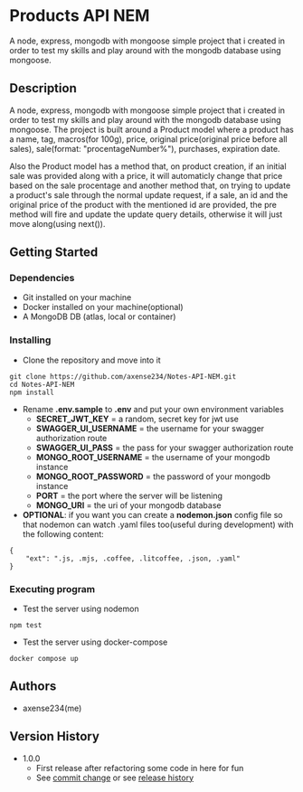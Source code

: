# **Products API NEM**

A node, express, mongodb with mongoose simple project that i created in order to test my skills and play around with the mongodb database using mongoose.

## **Description**

A node, express, mongodb with mongoose simple project that i created in order to test my skills and play around with the mongodb database using mongoose.
The project is built around a Product model where a product has a name, tag, macros(for 100g), price, original price(original price before all sales), sale(format: "procentageNumber%"), purchases, expiration date.

Also the Product model has a method that, on product creation, if an initial sale was provided along with a price, it will automaticly change that price based on the sale procentage and another method that, on trying to update a product's sale through the normal update request, if a sale, an id and the original price of the product with the mentioned id are provided, the pre method will fire and update the update query details, otherwise it will just move along(using next()).

## **Getting Started**

### Dependencies

- Git installed on your machine
- Docker installed on your machine(optional)
- A MongoDB DB (atlas, local or container)

### Installing

- Clone the repository and move into it

```
git clone https://github.com/axense234/Notes-API-NEM.git
cd Notes-API-NEM
npm install
```

- Rename **.env.sample** to **.env** and put your own environment variables
  - **SECRET_JWT_KEY** = a random, secret key for jwt use
  - **SWAGGER_UI_USERNAME** = the username for your swagger authorization route
  - **SWAGGER_UI_PASS** = the pass for your swagger authorization route
  - **MONGO_ROOT_USERNAME** = the username of your mongodb instance
  - **MONGO_ROOT_PASSWORD** = the password of your mongodb instance
  - **PORT** = the port where the server will be listening
  - **MONGO_URI** = the uri of your mongodb database
- **OPTIONAL**: if you want you can create a **nodemon.json** config file so that nodemon can watch .yaml files too(useful during development) with the following content:

```
{
    "ext": ".js, .mjs, .coffee, .litcoffee, .json, .yaml"
}
```

### Executing program

- Test the server using nodemon

```
npm test
```

- Test the server using docker-compose

```
docker compose up
```

## **Authors**

- axense234(me)

## **Version History**

- 1.0.0
  - First release after refactoring some code in here for fun
  - See [commit change](https://github.com/axense234/Notes-API-NEM/commits/master) or see [release history](https://github.com/axense234/Notes-API-NEM/releases)
